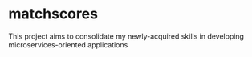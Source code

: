 # matchscores
This project aims to consolidate my newly-acquired skills in developing microservices-oriented applications
